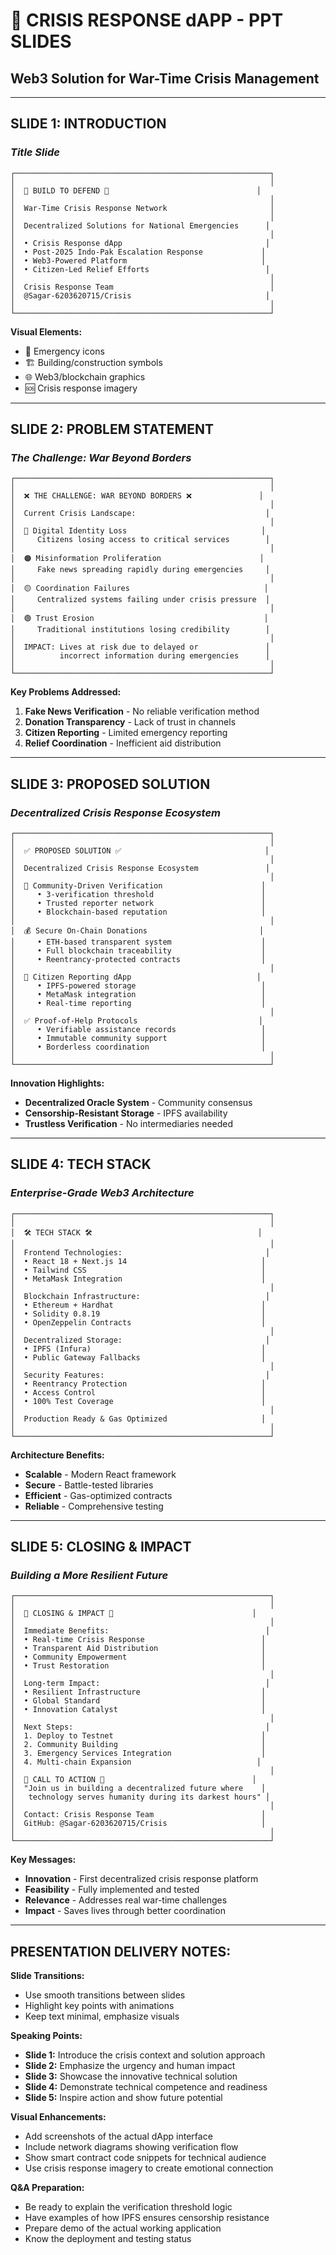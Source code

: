 # 🚨 CRISIS RESPONSE dAPP - PPT SLIDES
## Web3 Solution for War-Time Crisis Management

---

## **SLIDE 1: INTRODUCTION** 
### *Title Slide*

```
┌─────────────────────────────────────────────────────────┐
│                                                         │
│  🚨 BUILD TO DEFEND 🚨                                 │
│                                                         │
│  War-Time Crisis Response Network                       │
│                                                         │
│  Decentralized Solutions for National Emergencies      │
│                                                         │
│  • Crisis Response dApp                                │
│  • Post-2025 Indo-Pak Escalation Response             │
│  • Web3-Powered Platform                              │
│  • Citizen-Led Relief Efforts                          │
│                                                         │
│  Crisis Response Team                                   │
│  @Sagar-6203620715/Crisis                              │
│                                                         │
└─────────────────────────────────────────────────────────┘
```

**Visual Elements:**
- 🚨 Emergency icons
- 🏗️ Building/construction symbols  
- 🌐 Web3/blockchain graphics
- 🆘 Crisis response imagery

---

## **SLIDE 2: PROBLEM STATEMENT**
### *The Challenge: War Beyond Borders*

```
┌─────────────────────────────────────────────────────────┐
│                                                         │
│  ❌ THE CHALLENGE: WAR BEYOND BORDERS ❌               │
│                                                         │
│  Current Crisis Landscape:                             │
│                                                         │
│  🔴 Digital Identity Loss                              │
│     Citizens losing access to critical services        │
│                                                         │
│  🟠 Misinformation Proliferation                      │
│     Fake news spreading rapidly during emergencies     │
│                                                         │
│  🟡 Coordination Failures                              │
│     Centralized systems failing under crisis pressure  │
│                                                         │
│  🟢 Trust Erosion                                      │
│     Traditional institutions losing credibility        │
│                                                         │
│  IMPACT: Lives at risk due to delayed or               │
│          incorrect information during emergencies      │
│                                                         │
└─────────────────────────────────────────────────────────┘
```

**Key Problems Addressed:**
1. **Fake News Verification** - No reliable verification method
2. **Donation Transparency** - Lack of trust in channels  
3. **Citizen Reporting** - Limited emergency reporting
4. **Relief Coordination** - Inefficient aid distribution

---

## **SLIDE 3: PROPOSED SOLUTION**
### *Decentralized Crisis Response Ecosystem*

```
┌─────────────────────────────────────────────────────────┐
│                                                         │
│  ✅ PROPOSED SOLUTION ✅                                │
│                                                         │
│  Decentralized Crisis Response Ecosystem               │
│                                                         │
│  🔄 Community-Driven Verification                      │
│     • 3-verification threshold                        │
│     • Trusted reporter network                        │
│     • Blockchain-based reputation                     │
│                                                         │
│  💰 Secure On-Chain Donations                         │
│     • ETH-based transparent system                    │
│     • Full blockchain traceability                    │
│     • Reentrancy-protected contracts                  │
│                                                         │
│  📱 Citizen Reporting dApp                            │
│     • IPFS-powered storage                            │
│     • MetaMask integration                            │
│     • Real-time reporting                             │
│                                                         │
│  ✅ Proof-of-Help Protocols                           │
│     • Verifiable assistance records                   │
│     • Immutable community support                     │
│     • Borderless coordination                         │
│                                                         │
└─────────────────────────────────────────────────────────┘
```

**Innovation Highlights:**
- **Decentralized Oracle System** - Community consensus
- **Censorship-Resistant Storage** - IPFS availability
- **Trustless Verification** - No intermediaries needed

---

## **SLIDE 4: TECH STACK**
### *Enterprise-Grade Web3 Architecture*

```
┌─────────────────────────────────────────────────────────┐
│                                                         │
│  🛠️ TECH STACK 🛠️                                     │
│                                                         │
│  Frontend Technologies:                                │
│  • React 18 + Next.js 14                              │
│  • Tailwind CSS                                       │
│  • MetaMask Integration                               │
│                                                         │
│  Blockchain Infrastructure:                            │
│  • Ethereum + Hardhat                                 │
│  • Solidity 0.8.19                                    │
│  • OpenZeppelin Contracts                             │
│                                                         │
│  Decentralized Storage:                                │
│  • IPFS (Infura)                                      │
│  • Public Gateway Fallbacks                           │
│                                                         │
│  Security Features:                                    │
│  • Reentrancy Protection                              │
│  • Access Control                                     │
│  • 100% Test Coverage                                 │
│                                                         │
│  Production Ready & Gas Optimized                     │
│                                                         │
└─────────────────────────────────────────────────────────┘
```

**Architecture Benefits:**
- **Scalable** - Modern React framework
- **Secure** - Battle-tested libraries
- **Efficient** - Gas-optimized contracts
- **Reliable** - Comprehensive testing

---

## **SLIDE 5: CLOSING & IMPACT**
### *Building a More Resilient Future*

```
┌─────────────────────────────────────────────────────────┐
│                                                         │
│  🚀 CLOSING & IMPACT 🚀                               │
│                                                         │
│  Immediate Benefits:                                   │
│  • Real-time Crisis Response                          │
│  • Transparent Aid Distribution                       │
│  • Community Empowerment                              │
│  • Trust Restoration                                  │
│                                                         │
│  Long-term Impact:                                     │
│  • Resilient Infrastructure                           │
│  • Global Standard                                    │
│  • Innovation Catalyst                                │
│                                                         │
│  Next Steps:                                           │
│  1. Deploy to Testnet                                 │
│  2. Community Building                                │
│  3. Emergency Services Integration                    │
│  4. Multi-chain Expansion                            │
│                                                         │
│  🌟 CALL TO ACTION 🌟                                 │
│  "Join us in building a decentralized future where    │
│   technology serves humanity during its darkest hours" │
│                                                         │
│  Contact: Crisis Response Team                        │
│  GitHub: @Sagar-6203620715/Crisis                     │
│                                                         │
└─────────────────────────────────────────────────────────┘
```

**Key Messages:**
- **Innovation** - First decentralized crisis response platform
- **Feasibility** - Fully implemented and tested
- **Relevance** - Addresses real war-time challenges
- **Impact** - Saves lives through better coordination

---

## **PRESENTATION DELIVERY NOTES:**

**Slide Transitions:**
- Use smooth transitions between slides
- Highlight key points with animations
- Keep text minimal, emphasize visuals

**Speaking Points:**
- **Slide 1:** Introduce the crisis context and solution approach
- **Slide 2:** Emphasize the urgency and human impact
- **Slide 3:** Showcase the innovative technical solution
- **Slide 4:** Demonstrate technical competence and readiness
- **Slide 5:** Inspire action and show future potential

**Visual Enhancements:**
- Add screenshots of the actual dApp interface
- Include network diagrams showing verification flow
- Show smart contract code snippets for technical audience
- Use crisis response imagery to create emotional connection

**Q&A Preparation:**
- Be ready to explain the verification threshold logic
- Have examples of how IPFS ensures censorship resistance
- Prepare demo of the actual working application
- Know the deployment and testing status
